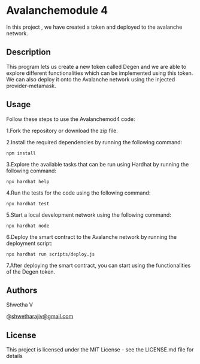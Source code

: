 # Avalanchemodule 4

In this project , we have created a token and deployed to the avalanche network.

## Description

This program lets us create a new token called Degen and we are able to explore different functionalities which can be implemented using this token.
We can also deploy it onto the Avalanche network using the injected provider-metamask.

## Usage

Follow these steps to use the Avalanchemod4 code:

1.Fork the repository or download the zip file.

2.Install the required dependencies by running the following command:

```shell
npm install
```


3.Explore the available tasks that can be run using Hardhat by running the following command:

```shell
npx hardhat help
```

4.Run the tests for the code using the following command:

```shell
npx hardhat test
```

5.Start a local development network using the following command:

```shell
npx hardhat node
```

6.Deploy the smart contract to the Avalanche network by running the deployment script:

```shell
npx hardhat run scripts/deploy.js
```

7.After deploying the smart contract, you can start using the functionalities of the Degen token.

## Authors

Shwetha V

@shwetharajiv@gmail.com

## License

This project is licensed under the MIT License - see the LICENSE.md file for details
